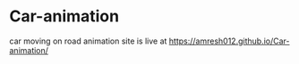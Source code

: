 # Car-animation
car moving on road animation
site is live at https://amresh012.github.io/Car-animation/
